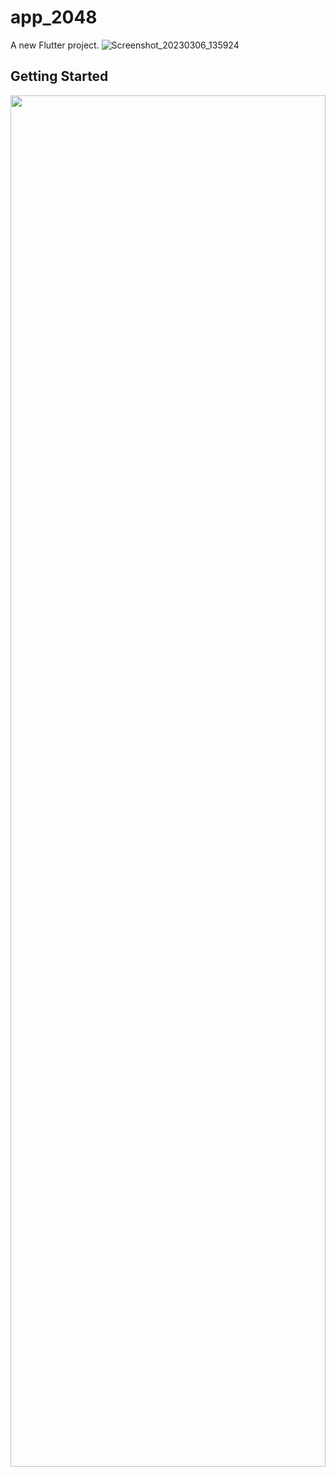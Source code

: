 # app_2048

A new Flutter project.
![Screenshot_20230306_135924](https://user-images.githubusercontent.com/77187106/223058042-0053508f-4726-4ffd-9e31-82be21b320c8.png)

## Getting Started

<p>

<img src="https://user-images.githubusercontent.com/77187106/223058042-0053508f-4726-4ffd-9e31-82be21b320c8.png" height="75%" width="100%">

</p>

